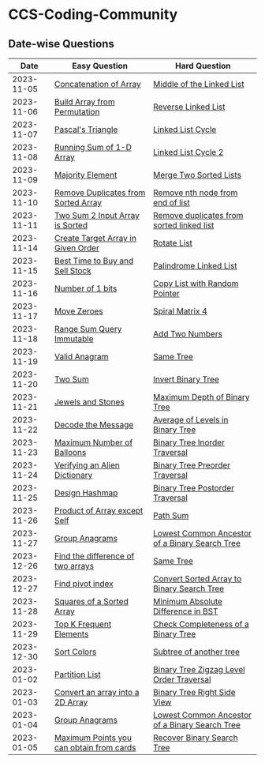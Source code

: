 # CCS-Coding-Community


## Date-wise Questions 

| Date       | Easy Question                      | Hard Question                      |
|------------|--------------------------------------|--------------------------------------|
| 2023-11-05 | [Concatenation of Array](https://leetcode.com/problems/concatenation-of-array/) | [Middle of the Linked List](https://leetcode.com/problems/middle-of-the-linked-list/)  |
| 2023-11-06 | [Build Array from Permutation](https://leetcode.com/problems/build-array-from-permutation/)    | [Reverse Linked List](https://leetcode.com/problems/reverse-linked-list/)    |
| 2023-11-07 | [Pascal's Triangle](https://leetcode.com/problems/pascals-triangle/description/)   | [Linked List Cycle](https://leetcode.com/problems/linked-list-cycle/description/) |
| 2023-11-08 | [Running Sum of 1-D Array](https://leetcode.com/problems/running-sum-of-1d-array/description/) | [Linked List Cycle 2](https://leetcode.com/problems/linked-list-cycle-ii/description/)  |
| 2023-11-09 | [Majority Element](https://leetcode.com/problems/majority-element/) | [Merge Two Sorted Lists](https://leetcode.com/problems/merge-two-sorted-lists/description/)  |
| 2023-11-10 | [Remove Duplicates from Sorted Array](https://leetcode.com/problems/remove-duplicates-from-sorted-array/) | [Remove nth node from end of list](https://leetcode.com/problems/remove-nth-node-from-end-of-list/)  |
| 2023-11-11 | [Two Sum 2 Input Array is Sorted](https://leetcode.com/problems/two-sum-ii-input-array-is-sorted/)    | [Remove duplicates from sorted linked list](https://leetcode.com/problems/two-sum-ii-input-array-is-sorted/) |
| 2023-11-14 | [Create Target Array in Given Order](https://leetcode.com/problems/create-target-array-in-the-given-order/description/) | [Rotate List](https://leetcode.com/problems/rotate-list/description/)  |
| 2023-11-15 | [Best Time to Buy and Sell Stock](https://leetcode.com/problems/best-time-to-buy-and-sell-stock/description/) | [Palindrome Linked List](https://leetcode.com/problems/palindrome-linked-list/description/)  |
| 2023-11-16 | [Number of 1 bits](https://leetcode.com/problems/number-of-1-bits/) | [Copy List with Random Pointer](https://leetcode.com/problems/copy-list-with-random-pointer/)  |
| 2023-11-17 | [Move Zeroes](https://leetcode.com/problems/move-zeroes/description/) | [Spiral Matrix 4](https://leetcode.com/problems/spiral-matrix-iv/)  |
| 2023-11-18 | [Range Sum Query Immutable](https://leetcode.com/problems/range-sum-query-immutable/description/) | [Add Two Numbers](https://leetcode.com/problems/add-two-numbers/)  |
| 2023-11-19 | [Valid Anagram](https://leetcode.com/problems/valid-anagram/)    | [Same Tree](https://leetcode.com/problems/same-tree/) |
| 2023-11-20 | [Two Sum](https://leetcode.com/problems/two-sum/)    | [Invert Binary Tree](https://leetcode.com/problems/invert-binary-tree/) |
| 2023-11-21 | [Jewels and Stones](https://leetcode.com/problems/jewels-and-stones/)    | [Maximum Depth of Binary Tree](https://leetcode.com/problems/maximum-depth-of-binary-tree/) |
| 2023-11-22 | [Decode the Message](https://leetcode.com/problems/decode-the-message/)    | [Average of Levels in Binary Tree](https://leetcode.com/problems/average-of-levels-in-binary-tree/) |
| 2023-11-23 | [Maximum Number of Balloons](https://leetcode.com/problems/maximum-number-of-balloons/description/)    | [Binary Tree Inorder Traversal](https://leetcode.com/problems/binary-tree-inorder-traversal/) |
| 2023-11-24 | [Verifying an Alien Dictionary](https://leetcode.com/problems/verifying-an-alien-dictionary/description/)    | [Binary Tree Preorder Traversal](https://leetcode.com/problems/binary-tree-preorder-traversal/) |
| 2023-11-25 | [Design Hashmap](https://leetcode.com/problems/design-hashmap/)    | [Binary Tree Postorder Traversal](https://leetcode.com/problems/binary-tree-postorder-traversal) |
| 2023-11-26 | [Product of Array except Self]( https://leetcode.com/problems/product-of-array-except-self/description/)    | [Path Sum](https://leetcode.com/problems/path-sum/) |
| 2023-11-27 | [Group Anagrams](https://leetcode.com/problems/group-anagrams/)    | [Lowest Common Ancestor of a Binary Search Tree](https://leetcode.com/problems/lowest-common-ancestor-of-a-binary-search-tree/) | 
| 2023-12-26 | [Find the difference of two arrays](https://leetcode.com/problems/find-the-difference-of-two-arrays/description/)    | [Same Tree ](https://leetcode.com/problems/same-tree/description/) |
| 2023-12-27   | [Find pivot index](https://leetcode.com/problems/find-pivot-index/ )    | [Convert Sorted Array to Binary Search Tree](https://leetcode.com/problems/convert-sorted-array-to-binary-search-tree/) |
| 2023-11-28 | [Squares of a Sorted Array](https://leetcode.com/problems/squares-of-a-sorted-array/)    | [Minimum Absolute Difference in BST](https://leetcode.com/problems/minimum-absolute-difference-in-bst/)  |
| 2023-11-29 | [Top K Frequent Elements](https://leetcode.com/problems/top-k-frequent-elements/)    | [Check Completeness of a Binary Tree](https://leetcode.com/problems/check-completeness-of-a-binary-tree/submissions/946757218) | 
| 2023-12-30 | [Sort Colors](https://leetcode.com/problems/sort-colors/description/)    | [Subtree of another tree](https://leetcode.com/problems/subtree-of-another-tree/)|
| 2023-01-02 | [Partition List](https://leetcode.com/problems/partition-list/)    | [Binary Tree Zigzag Level Order Traversal](https://leetcode.com/problems/binary-tree-zigzag-level-order-traversal/) |
| 2023-01-03 | [Convert an array into a 2D Array](https://leetcode.com/problems/convert-an-array-into-a-2d-array-with-conditions/)    | [Binary Tree Right Side View](https://leetcode.com/problems/binary-tree-right-side-view/description/) |
| 2023-01-04 | [Group Anagrams](https://leetcode.com/problems/group-anagrams/)    | [Lowest Common Ancestor of a Binary Search Tree](https://leetcode.com/problems/lowest-common-ancestor-of-a-binary-search-tree/)|
| 2023-01-05 | [Maximum Points you can obtain from cards](https://leetcode.com/problems/maximum-points-you-can-obtain-from-cards/)    | [Recover Binary Search Tree](https://leetcode.com/problems/recover-binary-search-tree/)|
